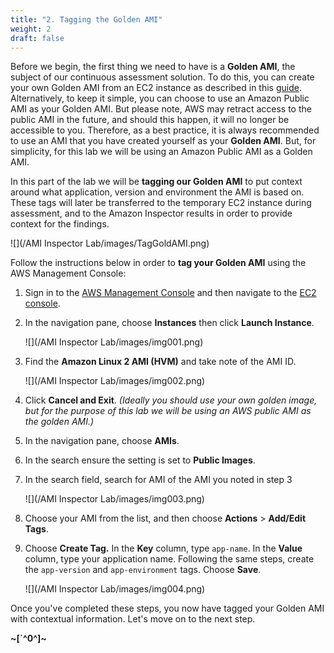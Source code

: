 ```yaml
---
title: "2. Tagging the Golden AMI"
weight: 2
draft: false
---
```


Before we begin, the first thing we need to have is a **Golden AMI**, the subject of our continuous assessment solution.
To do this, you can create your own Golden AMI from an EC2 instance as described in this [guide](https://docs.aws.amazon.com/toolkit-for-visual-studio/latest/user-guide/tkv-create-ami-from-instance.html). Alternatively, to keep it simple, you can choose to use an Amazon Public AMI as your Golden AMI. But please note, AWS may retract access to the public AMI in the future, and should this happen, it will no longer be accessible to you. Therefore, as a best practice, it is always recommended to use an AMI that you have created yourself as your **Golden AMI**. 
But, for simplicity, for this lab we will be using an Amazon Public AMI as a Golden AMI. 

In this part of the lab we will be **tagging our Golden AMI** to put context around what application, version and environment the AMI is based on. These tags will later be transferred to the temporary EC2 instance during assessment, and to the Amazon Inspector results in order to provide context for the findings. 

![](/AMI Inspector Lab/images/TagGoldAMI.png)

Follow the instructions below in order to **tag your Golden AMI** using the AWS Management Console:

1.  Sign in to the [AWS Management Console](https://console.aws.amazon.com/console/home) and then navigate to the [EC2 console](https://console.aws.amazon.com/ec2/v2/home).
2.  In the navigation pane, choose **Instances** then click **Launch Instance**.

    ![](/AMI Inspector Lab/images/img001.png)

3.  Find the **Amazon Linux 2 AMI (HVM)** and take note of the AMI ID.

    ![](/AMI Inspector Lab/images/img002.png)

4.  Click **Cancel and Exit**. _(Ideally you should use your own golden image, but for the purpose of this lab we will be using an AWS public AMI as the golden AMI.)_

5.  In the navigation pane, choose **AMIs**.
6.  In the search ensure the setting is set to **Public Images**.
7.  In the search field, search for AMI of the AMI you noted in step 3

    ![](/AMI Inspector Lab/images/img003.png)

8.  Choose your AMI from the list, and then choose **Actions** > **Add/Edit Tags**.
9.  Choose **Create Tag.** In the **Key** column, type `app-name`. In the **Value** column, type your application name. Following the same steps, create the `app-version` and `app-environment` tags. Choose **Save**.

    ![](/AMI Inspector Lab/images/img004.png)

Once you've completed these steps, you now have tagged your Golden AMI with contextual information. Let's move on to the next step.

**~[`^0^]~**